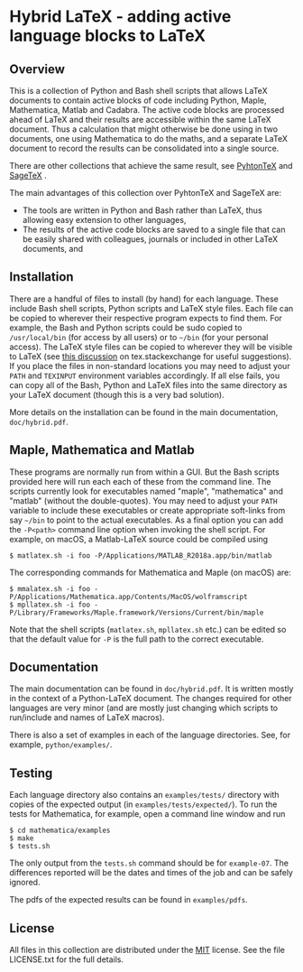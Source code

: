 # Hybrid LaTeX - adding active language blocks to LaTeX

## Overview

This is a collection of Python and Bash shell scripts that allows LaTeX documents to contain active blocks of code including Python, Maple, Mathematica, Matlab and Cadabra. The active code blocks are processed ahead of LaTeX and their results are accessible within the same LaTeX document. Thus a calculation that might otherwise be done using in two documents, one using Mathematica to do the maths, and a separate LaTeX document to record the results can be consolidated into a single source.

There are other collections that achieve the same result, see [PyhtonTeX][1] and [SageTeX][2] .

The main advantages of this collection over PyhtonTeX and SageTeX are:

  * The tools are written in Python and Bash rather than LaTeX, thus allowing easy extension to other languages,
  * The results of the active code blocks are saved to a single file that can be easily shared with colleagues, journals or included in other LaTeX documents, and

## Installation

There are a handful of files to install (by hand) for each language. These include Bash shell scripts, Python scripts and LaTeX style files. Each file can be copied to wherever their respective program expects to find them. For example, the Bash and Python scripts could be sudo copied to `/usr/local/bin` (for access by all users) or to `~/bin` (for your personal access). The LaTeX style files can be copied to wherever they will be visible to LaTeX (see [this discussion][3] on tex.stackexchange for useful suggestions). If you place the files in non-standard locations you may need to adjust your `PATH` and `TEXINPUT` environment variables accordingly. If all else fails, you can copy all of the Bash, Python and LaTeX files into the same directory as your LaTeX document (though this is a very bad solution).

More details on the installation can be found in the main documentation, `doc/hybrid.pdf`.

## Maple, Mathematica and Matlab

These programs are normally run from within a GUI. But the Bash scripts provided here will run each each of these from the command line. The scripts currently look for executables named "maple", "mathematica" and "matlab" (without the double-quotes). You may need to adjust your `PATH` variable to include these executables or create appropriate soft-links from say `~/bin` to point to the actual executables. As a final option you can add the `-P<path>` command line option when invoking the shell script. For example, on macOS, a Matlab-LaTeX source could be compiled using

    $ matlatex.sh -i foo -P/Applications/MATLAB_R2018a.app/bin/matlab

The corresponding commands for Mathematica and Maple (on macOS) are:

    $ mmalatex.sh -i foo -P/Applications/Mathematica.app/Contents/MacOS/wolframscript
    $ mpllatex.sh -i foo -P/Library/Frameworks/Maple.framework/Versions/Current/bin/maple

Note that the shell scripts (`matlatex.sh`, `mpllatex.sh` etc.) can be edited so that the default value for `-P` is the full path to the correct executable.

## Documentation

The main documentation can be found in `doc/hybrid.pdf`. It is written mostly in the context of a Python-LaTeX document. The changes required for other languages are very minor (and are mostly just changing which scripts to run/include and names of LaTeX macros).

There is also a set of examples in each of the language directories. See, for example, `python/examples/`.

## Testing

Each language directory also contains an `examples/tests/` directory with copies of the expected output (in `examples/tests/expected/`). To run the tests for Mathematica, for example, open a command line window and run

    $ cd mathematica/examples
    $ make
    $ tests.sh

The only output from the `tests.sh` command should be for `example-07`. The differences reported will be the dates and times of the job and can be safely ignored.

The pdfs of the expected results can be found in `examples/pdfs`.

## License

All files in this collection are distributed under the [MIT][4] license. See the file LICENSE.txt for the full details.

  [1]: https://github.com/gpoore/pythontex
  [2]: https://github.com/sagemath/sagetex
  [3]: https://tex.stackexchange.com/questions/1137/where-do-i-place-my-own-sty-or-cls-files-to-make-them-available-to-all-my-te
  [4]: https://opensource.org/licenses/MIT

